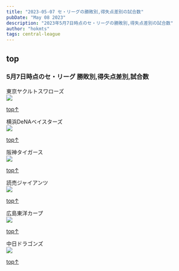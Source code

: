 ```yaml
---
title: "2023-05-07 セ・リーグの勝敗別,得失点差別の試合数"
pubDate: "May 08 2023"
description: "2023年5月7日時点のセ・リーグの勝敗別,得失点差別の試合数"
author: "hokmts"
tags: central-league
---
```


## top

### 5月7日時点のセ・リーグ 勝敗別,得失点差別,試合数

東京ヤクルトスワローズ
<img src="/2023score02_files/figure-markdown_strict/2023_Team_Stats1-1.png" style="display: block; margin: auto;" />

[top↑](#top)

横浜DeNAベイスターズ
<img src="/2023score02_files/figure-markdown_strict/2023_Team_Stats2-1.png" style="display: block; margin: auto;" />

[top↑](#top)

阪神タイガース
<img src="/2023score02_files/figure-markdown_strict/2023_Team_Stats3-1.png" style="display: block; margin: auto;" />

[top↑](#top)

読売ジャイアンツ
<img src="/2023score02_files/figure-markdown_strict/2023_Team_Stats4-1.png" style="display: block; margin: auto;" />

[top↑](#top)

広島東洋カープ
<img src="/2023score02_files/figure-markdown_strict/2023_Team_Stats5-1.png" style="display: block; margin: auto;" />

[top↑](#top)

中日ドラゴンズ
<img src="/2023score02_files/figure-markdown_strict/2023_Team_Stats6-1.png" style="display: block; margin: auto;" />

[top↑](#top)
